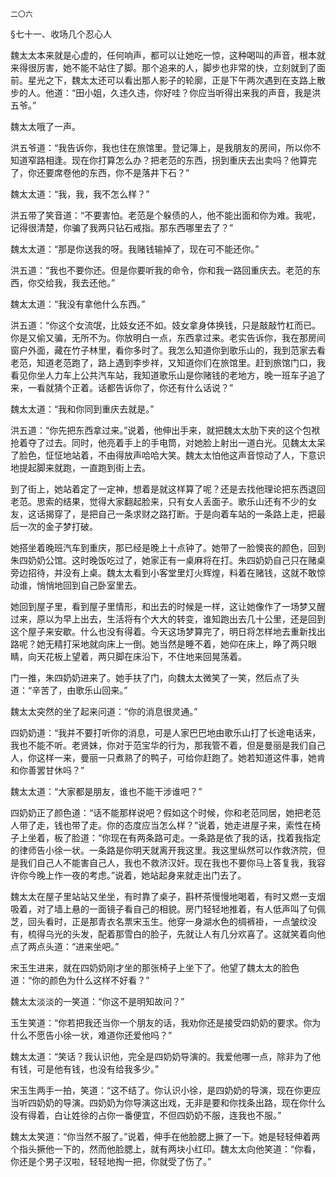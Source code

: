     二〇六 

   §七十一、收场几个忍心人

   魏太太本来就是心虚的，任何响声，都可以让她吃一惊，这种喝叫的声音，根本就来得很厉害，她不能不站住了脚。那个追来的人，脚步也非常的快，立刻就到了面前。星光之下，魏太太还可以看出那人影子的轮廓，正是下午两次遇到在支路上散步的人。他道：“田小姐，久违久违，你好哇？你应当听得出来我的声音，我是洪五爷。”

   魏太太哦了一声。

   洪五爷道：“我告诉你，我也住在旅馆里。登记簿上，是我朋友的房间，所以你不知道窄路相逢。现在你打算怎么办？把老范的东西，拐到重庆去出卖吗？他算完了，你还要席卷他的东西，你不是落井下石？”

   魏太太道：“我，我，我不怎么样？”

   洪五带了笑音道：“不要害怕。老范是个躲债的人，他不能出面和你为难。我呢，记得很清楚，你骗了我两只钻石戒指。那东西哪里去了？”

   魏太太道：“那是你送我的呀。我赌钱输掉了，现在可不能还你。”

   洪五道：“我也不要你还。但是你要听我的命令，你和我一路回重庆去。老范的东西，你交给我，我去还他。”

   魏太太道：“我没有拿他什么东西。”

   洪五道：“你这个女流氓，比妓女还不如。妓女拿身体换钱，只是敲敲竹杠而已。你是又偷又骗，无所不为。你放明白一点，东西拿过来。老实告诉你，我在那房间窗户外面，藏在竹子林里，看你多时了。我怎么知道你到歌乐山的，我到范家去看老范，知道老范跑了，路上遇到李步祥，又知道你们在旅馆里。赶到旅馆门口，我看见你坐人力车上公共汽车站，我知道歌乐山是你赌钱的老地方，晚一班车子追了来，一看就猜个正着。话都告诉你了，你还有什么话说？”

   魏太太道：“我和你同到重庆去就是。”

   洪五道：“你先把东西拿过来。”说着，他伸出手来，就把魏太太肋下夹的这个包袱抢着夺了过去。同时，他亮着手上的手电筒，对她脸上射出一道白光。见魏太太呆了脸色，怔怔地站着，不由得放声哈哈大笑。魏太太怕他这声音惊动了人，下意识地提起脚来就跑，一直跑到街上去。

   到了街上，她站着定了一定神，想着是就这样算了呢？还是去找他理论把东西退回老范。思索的结果，觉得大家翻起脸来，只有女人丢面子。歌乐山还有不少的女友，这话揭穿了，是把自己一条求财之路打断。于是向着车站的一条路上走，把最后一次的金子梦打破。

   她搭坐着晚班汽车到重庆，那已经是晚上十点钟了。她带了一脸懊丧的颜色，回到朱四奶奶公馆。这时晚饭吃过了，她家正有一桌麻将在打。朱四奶奶自己只在赌桌旁边招待，并没有上桌。魏太太看到小客堂里灯火辉煌，料着在赌钱，这就不敢惊动谁，悄悄地回到自己卧室里去。

   她回到屋子里，看到屋子里情形，和出去的时候是一样，这让她像作了一场梦又醒过来，原以为早上出去，生活将有个大大的转变，谁知跑出去几十公里，还是回到这个屋子来安歇。什么也没有得着。今天这场梦算完了，明日将怎样地去重新找出路呢？她无精打采地就向床上一倒。她当然是睡不着，她仰在床上，睁了两只眼睛，向天花板上望着，两只脚在床沿下，不住地来回晃荡着。

   门一推，朱四奶奶进来了。她手扶了门，向魏太太微笑了一笑，然后点了头道：“辛苦了，由歌乐山回来。”

   魏太太突然的坐了起来问道：“你的消息很灵通。”

   四奶奶道：“我并不要打听你的消息，可是人家巴巴地由歌乐山打了长途电话来，我也不能不听。老贤妹，你对于范宝华的行为，那我管不着，但是曼丽是我们自己人，你这样一来，曼丽一只煮熟了的鸭子，可给你赶跑了。她若知道这件事，她肯和你善罢甘休吗？”

   魏太太道：“大家都是朋友，谁也不能干涉谁吧？”

   四奶奶正了颜色道：“话不能那样说吧？假如这个时候，你和老范同居，她把老范人带了走，钱也带了走。你的态度应当怎么样？”说着，她走进屋子来，索性在椅子上坐着，板了脸道：“你现在有两条路可走。一条路是依了我的话，找着我指定的律师告小徐一状。一条路是你明天就离开我这里。我这里纵然可以作救济院，但是我们自己人不能害自己人，我也不救济汉奸。现在我也不要你马上答复我，我容许你今晚上作一夜的考虑。”说着，她站起身来就走出门去了。

   魏太太在屋子里站站又坐坐，有时靠了桌子，斟杯茶慢慢地喝着，有时又燃一支烟吸着，对了墙上悬的一面镜子看自己的相貌。房门轻轻地推着，有人低声叫了句佩芝，回头看时，正是那青衣名票宋玉生。他穿一身湖水色的绸裤褂，一点皱纹没有，梳得乌光的头发，配着那雪白的脸子，先就让人有几分欢喜了。这就笑着向他点了两点头道：“进来坐吧。”

   宋玉生进来，就在四奶奶刚才坐的那张椅子上坐下了。他望了魏太太的脸色道：“你的颜色为什么这样不好看？”

   魏太太淡淡的一笑道：“你这不是明知故问？”

   玉生笑道：“你若把我还当你一个朋友的话，我劝你还是接受四奶奶的要求。你为什么不愿告小徐一状，难道你还爱他吗？”

   魏太太道：“笑话？我认识他，完全是四奶奶导演的。我爱他哪一点，除非为了他有钱，可是他有钱，也没有给我多少。”

   宋玉生两手一拍，笑道：“这不结了。你认识小徐，是四奶奶的导演，现在你更应当听四奶奶的导演。四奶奶为你导演这出戏，无非是要和你找条出路，现在你什么没有得着，白让姓徐的占你一番便宜，不但四奶奶不服，连我也不服。”

   魏太太笑道：“你当然不服了。”说着，伸手在他脸腮上撅了一下。她是轻轻伸着两个指头撅他一下的，然而他脸腮上，就有两块小红印。魏太太向他笑道：“你看，你还是个男子汉啦，轻轻地掏一把，你就受了伤了。”

